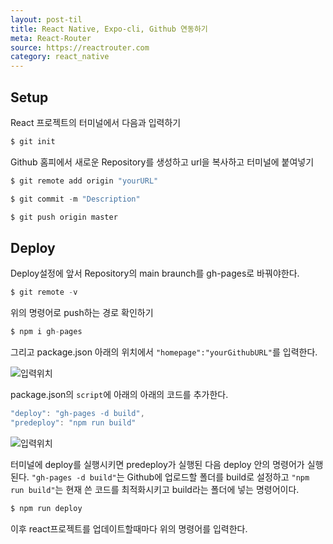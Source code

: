 ```yaml
---
layout: post-til
title: React Native, Expo-cli, Github 연동하기
meta: React-Router
source: https://reactrouter.com
category: react_native
---
```



## Setup
React 프로젝트의 터미널에서 다음과 입력하기

```js
$ git init
```

Github 홈피에서 새로운 Repository를 생성하고 url을 복사하고 터미널에 붙여넣기

```js
$ git remote add origin "yourURL"

$ git commit -m "Description"

$ git push origin master
```
## Deploy
Deploy설정에 앞서 Repository의 main braunch를 gh-pages로 바꿔야한다.

```js
$ git remote -v
```

위의 명령어로 push하는 경로 확인하기

```js
$ npm i gh-pages
```

그리고 package.json 아래의 위치에서 `"homepage":"yourGithubURL"`를 입력한다.

![입력위치]({{site.baseurl}}/img/21-08-29-react-1.png)

package.json의 `script`에 아래의 아래의 코드를 추가한다.

```js
"deploy": "gh-pages -d build",
"predeploy": "npm run build"
```
![입력위치]({{site.baseurl}}/img/21-08-29-react-2.png)

터미널에 deploy를 실행시키면 predeploy가 실행된 다음 deploy 안의 명령어가 실행된다. `"gh-pages -d build"`는 Github에 업로드할 폴더를 build로 설정하고 `"npm run build"`는 현재 쓴 코드를 최적화시키고 build라는 폴더에 넣는 명령어이다.

```js
$ npm run deploy
```

이후 react프로젝트를 업데이트할때마다 위의 명령어를 입력한다.

